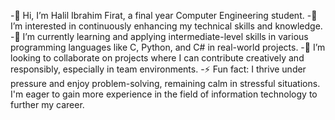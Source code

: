-👋 Hi, I’m Halil Ibrahim Firat, a final year Computer Engineering student.
-👀 I’m interested in continuously enhancing my technical skills and knowledge.
-🌱 I’m currently learning and applying intermediate-level skills in various programming languages like C, Python, and C# in real-world projects.
-💞️ I’m looking to collaborate on projects where I can contribute creatively and responsibly, especially in team environments.
-⚡ Fun fact: I thrive under pressure and enjoy problem-solving, remaining calm in stressful situations. I'm eager to gain more experience in the field of information technology to further my career.


<!---
HalilIbrahimFirat/HalilIbrahimFirat is a ✨ special ✨ repository because its `README.md` (this file) appears on your GitHub profile.
You can click the Preview link to take a look at your changes.
--->
